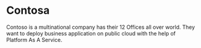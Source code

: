 # Contosa
Contoso is a multinational company has their 12 Offices all over world. They want to deploy business application on public cloud with the help of Platform As A Service.
